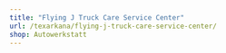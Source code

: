 ```yaml
---
title: "Flying J Truck Care Service Center"
url: /texarkana/flying-j-truck-care-service-center/
shop: Autowerkstatt
---
```

